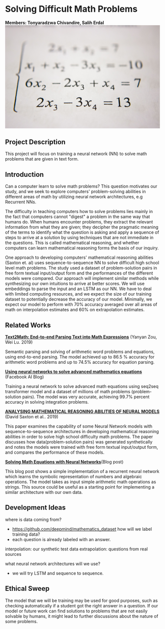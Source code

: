 # Solving Difficult Math Problems
**Members: Tonyaradzwa Chivandire, Salih Erdal**
![](mathematics.jpeg)

## Project Description

This project will focus on training a neural network (NN) to solve math problems that are given in text form. 

## Introduction

Can a computer learn to solve math problems? This question motivates our study, and we seek to explore computers' problem-solving abilities in different areas of math by utilizing neural network architectures, e.g Recurrent NNs. 

The difficulty in teaching computers how to solve problems lies mainly in the fact that computers cannot "digest" a problem in the same way that humans do. When humans encounter problems, they extract the relevant information from what they are given; they decipher the pragmatic meaning of the terms to identify what the question is asking and apply a sequence of steps to arrive at a solution by using techniques that are not immediate in the questions. This is called mathematical reasoning, and whether computers can learn mathematical reasoning forms the basis of our inquiry. 

One approach to developing computers' mathematical reasoning abilities (Saxton et. al) uses sequence-to-sequence NN to solve difficult high school level math problems. The study used a dataset of problem-solution pairs in free form textual input/output form and the performances of the different models were compared. Our approach will implement similar methods while synthesizing our own intuitions to arrive at better scores. We will use embeddings to parse the input and an LSTM as our NN. We have to deal with limited computing resources, and we expect the size of our training dataset to potentially decrease the accuracy of our model. Minimally, we expect our model to perform with 70% accuracy averaged over all areas of math on interpolation estimates and 60% on extrapolation estimates.

## Related Works
[**Text2Math: End-to-end Parsing Text into Math Expressions**](https://arxiv.org/abs/1910.06571)
(Yanyan Zou, Wei Lu. 2019)

Semantic parsing and solving of arithmetic word problems and equations, using end-to-end parsing. The model achieved up to 86.5 % accuracy for arithmetic word problems and up to 74.5% accuracy for equation parsing.

[**Using neural networks to solve advanced mathematics equations**](https://ai.facebook.com/blog/using-neural-networks-to-solve-advanced-mathematics-equations/)
(Facebook AI Blog)

Training a neural network to solve advanced math equations using seq2seq transformer model and a dataset of millions of math problems (problem-solution pairs). The model was very accurate, achieving 99.7% percent accuracy in solving integration problems.

[**ANALYSING MATHEMATICAL REASONING ABILITIES OF NEURAL MODELS**](https://openreview.net/pdf?id=H1gR5iR5FX) (David Saxton et al.. 2019)

This paper examines the capability of some Neural Network models with sequence-to-sequence architectures in developing mathematical reasoning abilities in order to solve high school difficulty math problems. The paper discusses how data(problem-solution pairs) was generated synthetically and notes the models were trained with free form textual input/output form, and compares the performance of these models.

[**Solving Math Equations with Neural Networks**](https://ai.plainenglish.io/solving-math-equations-with-neural-networks-f015351995e8)(Blog post)

This blog post shows a simple implementation of a recurrent neural network which learns the symbolic representation of numbers and algebraic operations. The model takes as input simple arithmetic math operations as strings. This source could be useful as a starting point for implementing a similar architecture with our own data.

## Development Ideas

where is data coming from?
  * https://github.com/deepmind/mathematics_dataset
how will we label training data?
  * each question is already labeled with an answer.

interpolation: our synthetic test data
extrapolation: questions from real sources

what neural network architectures will we use?
  * we will try LSTM and sequence to sequence.
  
## Ethical Sweep

The model that we will be training may be used for good purposes, such as checking automatically if a student got the right answer in a question. If our model or future work can find solutions to problems that are not easily solvable by humans, it might lead to further discussions about the nature of some problems.  
